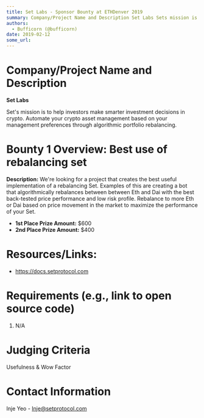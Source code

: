 ```yaml
---
title: Set Labs - Sponsor Bounty at ETHDenver 2019
summary: Company/Project Name and Description Set Labs Sets mission is to help investors make smarter investment decisions in crypto. Automate your crypto asset management based on your management preferences through algorithmic portfolio rebalancing. Bounty 1 Overview- Best use of rebalancing set Description- Were looking for a project that creates the best useful implementation of a rebalancing Set. Examples of this are creating a bot that algorithmically rebalances between between Eth and Dai with the
authors:
  - Bufficorn (@bufficorn)
date: 2019-02-12
some_url: 
---
```


# Company/Project Name and Description

**Set Labs**

Set's mission is to help investors make smarter investment decisions in crypto. Automate your crypto asset management based on your management preferences through algorithmic portfolio rebalancing.

# Bounty 1 Overview: Best use of rebalancing set

**Description:** We're looking for a project that creates the best useful implementation of a rebalancing Set. Examples of this are creating a bot that algorithmically rebalances between between Eth and Dai with the best back-tested price performance and low risk profile. Rebalance to more Eth or Dai based on price movement in the market to maximize the performance of your Set.

- **1st Place Prize Amount:** $600
- **2nd Place Prize Amount:** $400

# Resources/Links:
- https://docs.setprotocol.com

# Requirements (e.g., link to open source code)

1. N/A

# Judging Criteria

Usefulness & Wow Factor

# Contact Information

Inje Yeo - Inje@setprotocol.com



